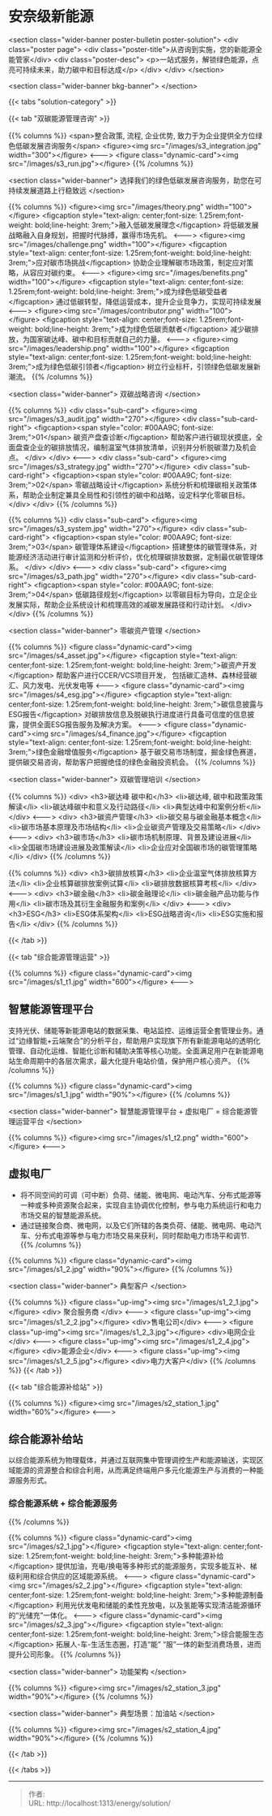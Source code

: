 # 安奈级新能源


&lt;section class=&#34;wider-banner poster-bulletin poster-solution&#34;&gt;
    &lt;div class=&#34;poster page&#34;&gt;
        &lt;div class=&#34;poster-title&#34;&gt;从咨询到实施，您的新能源全能管家&lt;/div&gt;
        &lt;div class=&#34;poster-desc&#34;&gt; 
            &lt;p&gt;一站式服务，解锁绿色能源，点亮可持续未来，助力碳中和目标达成&lt;/p&gt;
        &lt;/div&gt;
    &lt;/div&gt;
&lt;/section&gt;


&lt;section class=&#34;wider-banner bkg-banner&#34;&gt;
&lt;/section&gt;

{{&lt; tabs &#34;solution-category&#34; &gt;}}


{{&lt; tab &#34;双碳能源管理咨询&#34; &gt;}}

{{% columns %}}
&lt;span&gt;整合政策, 流程, 企业优势, 致力于为企业提供全方位绿色低碳发展咨询服务&lt;/span&gt;
&lt;figure&gt;&lt;img src=&#34;/images/s3_integration.jpg&#34; width=&#34;300&#34;&gt;&lt;/figure&gt;
&lt;---&gt;
&lt;figure class=&#34;dynamic-card&#34;&gt;&lt;img src=&#34;/images/s3_run.jpg&#34;&gt;&lt;/figure&gt;
{{% /columns %}}

&lt;section class=&#34;wider-banner&#34;&gt;
选择我们的绿色低碳发展咨询服务，助您在可持续发展道路上行稳致远
&lt;/section&gt;

{{% columns %}}
&lt;figure&gt;&lt;img src=&#34;/images/theory.png&#34; width=&#34;100&#34;&gt;&lt;/figure&gt;
&lt;figcaption style=&#34;text-align: center;font-size: 1.25rem;font-weight: bold;line-height: 3rem;&#34;&gt;融入低碳发展理念&lt;/figcaption&gt;
将低碳发展战略融入自身规划，把握时代脉搏，赢得市场先机。
&lt;---&gt;
&lt;figure&gt;&lt;img src=&#34;/images/challenge.png&#34; width=&#34;100&#34;&gt;&lt;/figure&gt;
&lt;figcaption style=&#34;text-align: center;font-size: 1.25rem;font-weight: bold;line-height: 3rem;&#34;&gt;应对碳市场挑战&lt;/figcaption&gt;
协助企业理解碳市场政策，制定应对策略，从容应对碳约束。
&lt;---&gt;
&lt;figure&gt;&lt;img src=&#34;/images/benefits.png&#34; width=&#34;100&#34;&gt;&lt;/figure&gt;
&lt;figcaption style=&#34;text-align: center;font-size: 1.25rem;font-weight: bold;line-height: 3rem;&#34;&gt;成为绿色低碳受益者&lt;/figcaption&gt;
通过低碳转型，降低运营成本，提升企业竞争力，实现可持续发展
&lt;---&gt;
&lt;figure&gt;&lt;img src=&#34;/images/contributor.png&#34; width=&#34;100&#34;&gt;&lt;/figure&gt;
&lt;figcaption style=&#34;text-align: center;font-size: 1.25rem;font-weight: bold;line-height: 3rem;&#34;&gt;成为绿色低碳贡献者&lt;/figcaption&gt;
减少碳排放，为国家碳达峰、碳中和目标贡献自己的力量。
&lt;---&gt;
&lt;figure&gt;&lt;img src=&#34;/images/leadership.png&#34; width=&#34;100&#34;&gt;&lt;/figure&gt;
&lt;figcaption style=&#34;text-align: center;font-size: 1.25rem;font-weight: bold;line-height: 3rem;&#34;&gt;成为绿色低碳引领者&lt;/figcaption&gt;
树立行业标杆，引领绿色低碳发展新潮流。
{{% /columns %}}

&lt;section class=&#34;wider-banner&#34;&gt;
双碳战略咨询
&lt;/section&gt;

{{% columns %}}
&lt;div class=&#34;sub-card&#34;&gt;
    &lt;figure&gt;&lt;img src=&#34;/images/s3_audit.jpg&#34; width=&#34;270&#34;&gt;&lt;/figure&gt;
    &lt;div class=&#34;sub-card-right&#34;&gt;
        &lt;figcaption&gt;&lt;span style=&#34;color: #00AA9C; font-size: 3rem;&#34;&gt;01&lt;/span&gt; 碳资产盘查诊断&lt;/figcaption&gt;
        帮助客户进行碳现状摸底，全面盘查企业的碳排放情况，编制温室气体排放清单，识别并分析脱碳潜力及机会点。
    &lt;/div&gt;
&lt;/div&gt;
&lt;---&gt;
&lt;div class=&#34;sub-card&#34;&gt;
    &lt;figure&gt;&lt;img src=&#34;/images/s3_strategy.jpg&#34; width=&#34;270&#34;&gt;&lt;/figure&gt;
    &lt;div class=&#34;sub-card-right&#34;&gt;
        &lt;figcaption&gt;&lt;span style=&#34;color: #00AA9C; font-size: 3rem;&#34;&gt;02&lt;/span&gt; 零碳战略设计&lt;/figcaption&gt;
        系统分析和梳理碳相关政策体系，帮助企业制定兼具全局性和引领性的碳中和战略，设定科学化零碳目标。
    &lt;/div&gt;
&lt;/div&gt;
{{% /columns %}}

{{% columns %}}
&lt;div class=&#34;sub-card&#34;&gt;
    &lt;figure&gt;&lt;img src=&#34;/images/s3_system.jpg&#34; width=&#34;270&#34;&gt;&lt;/figure&gt;
    &lt;div class=&#34;sub-card-right&#34;&gt;
        &lt;figcaption&gt;&lt;span style=&#34;color: #00AA9C; font-size: 3rem;&#34;&gt;03&lt;/span&gt; 碳管理体系建设&lt;/figcaption&gt;
        搭建整体的碳管理体系，对能源经济活动进行审计监测和分析评价，优化梳理碳排放数据，定制最优碳管理体系。
    &lt;/div&gt;
&lt;/div&gt;
&lt;---&gt;
&lt;div class=&#34;sub-card&#34;&gt;
    &lt;figure&gt;&lt;img src=&#34;/images/s3_path.jpg&#34; width=&#34;270&#34;&gt;&lt;/figure&gt;
    &lt;div class=&#34;sub-card-right&#34;&gt;
        &lt;figcaption&gt;&lt;span style=&#34;color: #00AA9C; font-size: 3rem;&#34;&gt;04&lt;/span&gt; 低碳路径规划&lt;/figcaption&gt;
        以零碳目标为导向，立足企业发展实际，帮助企业系统设计和梳理高效的减碳发展路径和行动计划。
    &lt;/div&gt;
&lt;/div&gt;
{{% /columns %}}

&lt;section class=&#34;wider-banner&#34;&gt;
零碳资产管理
&lt;/section&gt;

{{% columns %}}
&lt;figure class=&#34;dynamic-card&#34;&gt;&lt;img src=&#34;/images/s4_asset.jpg&#34;&gt;&lt;/figure&gt;
&lt;figcaption style=&#34;text-align: center;font-size: 1.25rem;font-weight: bold;line-height: 3rem;&#34;&gt;碳资产开发&lt;/figcaption&gt;
帮助客户进行CCER/VCS项目开发， 包括碳汇造林、森林经营碳汇、风力发电、光伏发电等
&lt;---&gt;
&lt;figure class=&#34;dynamic-card&#34;&gt;&lt;img src=&#34;/images/s4_esg.jpg&#34;&gt;&lt;/figure&gt;
&lt;figcaption style=&#34;text-align: center;font-size: 1.25rem;font-weight: bold;line-height: 3rem;&#34;&gt;碳信息披露与ESG报告&lt;/figcaption&gt;
对碳排放信息及脱碳执行进度进行具备可信度的信息披露，提供全面ESG报告服务及解决方案。
&lt;---&gt;
&lt;figure class=&#34;dynamic-card&#34;&gt;&lt;img src=&#34;/images/s4_finance.jpg&#34;&gt;&lt;/figure&gt;
&lt;figcaption style=&#34;text-align: center;font-size: 1.25rem;font-weight: bold;line-height: 3rem;&#34;&gt;绿色金融增值服务&lt;/figcaption&gt;
基于碳交易市场制度，掘金绿色赛道，提供碳交易咨询，帮助客户把握绝佳的绿色金融投资机会。
{{% /columns %}}

&lt;section class=&#34;wider-banner&#34;&gt;
双碳管理培训
&lt;/section&gt;

{{% columns %}}
&lt;div&gt; 
&lt;h3&gt;碳达峰 碳中和&lt;/h3&gt;
&lt;li&gt;碳达峰, 碳中和政策政策解读&lt;/li&gt;
&lt;li&gt;碳达峰碳中和意义及行动路径&lt;/li&gt;
&lt;li&gt;典型达峰中和案例分析&lt;/li&gt;
&lt;/div&gt;
&lt;---&gt;
&lt;div&gt; 
&lt;h3&gt;碳资产管理&lt;/h3&gt;
&lt;li&gt;碳交易与碳金融基本概念&lt;/li&gt;
&lt;li&gt;碳市场基本原理及市场结构&lt;/li&gt;
&lt;li&gt;企业碳资产管理及交易策略&lt;/li&gt;
&lt;/div&gt;
&lt;---&gt;
&lt;div&gt; 
&lt;h3&gt;碳市场&lt;/h3&gt;
&lt;li&gt;碳市场机制原理、背景及建设进展&lt;/li&gt;
&lt;li&gt;全国碳市场建设进展及政策解读&lt;/li&gt;
&lt;li&gt;企业应对全国碳市场的碳管理策略&lt;/li&gt;
&lt;/div&gt;
{{% /columns %}}

{{% columns %}}
&lt;div&gt; 
&lt;h3&gt;碳排放核算&lt;/h3&gt;
&lt;li&gt;企业温室气体排放核算方法&lt;/li&gt;
&lt;li&gt;企业核算碳排放案例试算&lt;/li&gt;
&lt;li&gt;碳排放数据核算考核&lt;/li&gt;
&lt;/div&gt;
&lt;---&gt;
&lt;div&gt; 
&lt;h3&gt;碳金融&lt;/h3&gt;
&lt;li&gt;碳金融理论&lt;/li&gt;
&lt;li&gt;碳金融产品功能与作用&lt;/li&gt;
&lt;li&gt;碳市场及其衍生金融服务和案例&lt;/li&gt;
&lt;/div&gt;
&lt;---&gt;
&lt;div&gt; 
&lt;h3&gt;ESG&lt;/h3&gt;
&lt;li&gt;ESG体系架构&lt;/li&gt;
&lt;li&gt;ESG战略咨询&lt;/li&gt;
&lt;li&gt;ESG实施和报告&lt;/li&gt;
&lt;/div&gt;
{{% /columns %}}

{{&lt; /tab &gt;}}


{{&lt; tab &#34;综合能源管理运营&#34; &gt;}}

{{% columns %}}
&lt;figure class=&#34;dynamic-card&#34;&gt;&lt;img src=&#34;/images/s1_t1.jpg&#34; width=&#34;600&#34;&gt;&lt;/figure&gt;
&lt;---&gt;
## 智慧能源管理平台
支持光伏、储能等新能源电站的数据采集、电站监控、运维运营全套管理业务。通过“边缘智能&#43;云端聚合”的分析平台，帮助用户实现旗下所有新能源电站的透明化管理、自动化运维、智能化诊断和辅助决策等核心功能。全面满足用户在新能源电站生命周期中的各层次需求，最大化提升电站价值，保护用户核心资产。
{{% /columns %}}

{{% columns %}}
&lt;figure class=&#34;dynamic-card&#34;&gt;&lt;img src=&#34;/images/s1_1.jpg&#34; width=&#34;90%&#34;&gt;&lt;/figure&gt;
{{% /columns %}}

&lt;section class=&#34;wider-banner&#34;&gt;
智慧能源管理平台 &#43; 虚拟电厂 = 综合能源管理运营平台
&lt;/section&gt;

{{% columns %}}
&lt;figure&gt;&lt;img src=&#34;/images/s1_t2.png&#34; width=&#34;600&#34;&gt;&lt;/figure&gt;
&lt;---&gt;
## 虚拟电厂
- 将不同空间的可调（可中断）负荷、储能、微电网、电动汽车、分布式能源等一种或多种资源聚合起来，实现自主协调优化控制，参与电力系统运行和电力市场交易的智慧能源系统。
- 通过链接聚合商、微电网，以及它们所辖的各类负荷、储能、微电网、电动汽车、分布式电源等参与电力市场交易来获利，同时帮助电力市场平和调节.
{{% /columns %}}

{{% columns %}}
&lt;figure class=&#34;dynamic-card&#34;&gt;&lt;img src=&#34;/images/s1_2.jpg&#34; width=&#34;90%&#34;&gt;&lt;/figure&gt;
{{% /columns %}}

&lt;section class=&#34;wider-banner&#34;&gt;
典型客户
&lt;/section&gt;

{{% columns %}}
&lt;figure class=&#34;up-img&#34;&gt;&lt;img src=&#34;/images/s1_2_1.jpg&#34;&gt;&lt;/figure&gt;
&lt;div&gt; 聚合服务商 &lt;/div&gt;
&lt;---&gt;
&lt;figure class=&#34;up-img&#34;&gt;&lt;img src=&#34;/images/s1_2_2.jpg&#34;&gt;&lt;/figure&gt;
&lt;div&gt;售电公司&lt;/div&gt;
&lt;---&gt;
&lt;figure class=&#34;up-img&#34;&gt;&lt;img src=&#34;/images/s1_2_3.jpg&#34;&gt;&lt;/figure&gt;
&lt;div&gt;电网企业&lt;/div&gt;
&lt;---&gt;
&lt;figure class=&#34;up-img&#34;&gt;&lt;img src=&#34;/images/s1_2_4.jpg&#34;&gt;&lt;/figure&gt;
&lt;div&gt;能源企业&lt;/div&gt;
&lt;---&gt;
&lt;figure class=&#34;up-img&#34;&gt;&lt;img src=&#34;/images/s1_2_5.jpg&#34;&gt;&lt;/figure&gt;
&lt;div&gt;电力大客户&lt;/div&gt;
{{% /columns %}}
{{&lt; /tab &gt;}}

{{&lt; tab &#34;综合能源补给站&#34; &gt;}}

{{% columns %}}
&lt;figure&gt;&lt;img src=&#34;/images/s2_station_1.jpg&#34; width=&#34;60%&#34;&gt;&lt;/figure&gt;
&lt;---&gt;
## 综合能源补给站
以综合能源系统为物理载体，并通过互联网集中管理调控生产和能源输送，实现区域能源的资源整合和综合利用，从而满足终端用户多元化能源生产与消费的一种能源服务形式。
### 综合能源系统 &#43; 综合能源服务
{{% /columns %}}

{{% columns %}}
&lt;figure class=&#34;dynamic-card&#34;&gt;&lt;img src=&#34;/images/s2_1.jpg&#34;&gt;&lt;/figure&gt;
&lt;figcaption style=&#34;text-align: center;font-size: 1.25rem;font-weight: bold;line-height: 3rem;&#34;&gt;多种能源补给&lt;/figcaption&gt;
提供加油，充电/换电等多种形式的能源服务，实现多能互补、梯级利用和综合供应的区域能源系统。
&lt;---&gt;
&lt;figure class=&#34;dynamic-card&#34;&gt;&lt;img src=&#34;/images/s2_2.jpg&#34;&gt;&lt;/figure&gt;
&lt;figcaption style=&#34;text-align: center;font-size: 1.25rem;font-weight: bold;line-height: 3rem;&#34;&gt;多种能源制备&lt;/figcaption&gt;
利用光伏发电和储能的柔性充放电，以及氢能等实现清洁能源循环的“光储充”一体化。
&lt;---&gt;
&lt;figure class=&#34;dynamic-card&#34;&gt;&lt;img src=&#34;/images/s2_3.jpg&#34;&gt;&lt;/figure&gt;
&lt;figcaption style=&#34;text-align: center;font-size: 1.25rem;font-weight: bold;line-height: 3rem;&#34;&gt;综合能服生态&lt;/figcaption&gt;
拓展人-车-生活生态圈，打造“能” “服”一体的新型消费场景，进而提升公司形象。
{{% /columns %}}

&lt;section class=&#34;wider-banner&#34;&gt;
功能架构
&lt;/section&gt;

{{% columns %}}
&lt;figure&gt;&lt;img src=&#34;/images/s2_station_3.jpg&#34; width=&#34;90%&#34;&gt;&lt;/figure&gt;
{{% /columns %}}

&lt;section class=&#34;wider-banner&#34;&gt;
典型场景：加油站
&lt;/section&gt;

{{% columns %}}
&lt;figure&gt;&lt;img src=&#34;/images/s2_station_4.jpg&#34; width=&#34;90%&#34;&gt;&lt;/figure&gt;
{{% /columns %}}

{{&lt; /tab &gt;}}

{{&lt; /tabs &gt;}}




---

> 作者:   
> URL: http://localhost:1313/energy/solution/  

